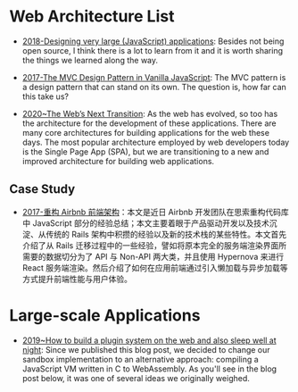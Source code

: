 # Web Architecture List

- [2018-Designing very large (JavaScript) applications](https://medium.com/@cramforce/designing-very-large-javascript-applications-6e013a3291a3): Besides not being open source, I think there is a lot to learn from it and it is worth sharing the things we learned along the way.

- [2017-The MVC Design Pattern in Vanilla JavaScript](https://www.sitepoint.com/mvc-design-pattern-javascript/): The MVC pattern is a design pattern that can stand on its own. The question is, how far can this take us?

- [2020~The Web’s Next Transition](https://www.epicweb.dev/the-webs-next-transition): As the web has evolved, so too has the architecture for the development of these applications. There are many core architectures for building applications for the web these days. The most popular architecture employed by web developers today is the Single Page App (SPA), but we are transitioning to a new and improved architecture for building web applications.

## Case Study

- [2017-重构 Airbnb 前端架构](https://parg.co/bkA)：本文是近日 Airbnb 开发团队在思索重构代码库中 JavaScript 部分的经验总结；本文主要着眼于产品驱动开发以及技术沉淀、从传统的 Rails 架构中积攒的经验以及新的技术栈的某些特性。本文首先介绍了从 Rails 迁移过程中的一些经验，譬如将原本完全的服务端渲染界面所需要的数据切分为了 API 与 Non-API 两大类，并且使用 Hypernova 来进行 React 服务端渲染。然后介绍了如何在应用前端通过引入懒加载与异步加载等方式提升前端性能与用户体验。

# Large-scale Applications

- [2019~How to build a plugin system on the web and also sleep well at night](https://www.figma.com/blog/how-we-built-the-figma-plugin-system/): Since we published this blog post, we decided to change our sandbox implementation to an alternative approach: compiling a JavaScript VM written in C to WebAssembly. As you'll see in the blog post below, it was one of several ideas we originally weighed.
